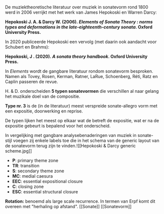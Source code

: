 De muziektheoretische literatuur over muziek in sonatevorm rond 1800 werd in 2006 verrijkt met het werk van James Hepokoski en Warren Darcy:

**Hepokoski J. A. & Darcy W. (2006). _Elements of Sonata Theory : norms types and deformations in the late-eighteenth-century sonata_. Oxford University Press.**

In 2020 publiceerde Hepokoski een vervolg (met daarin ook aandacht voor Schubert en Brahms):

**Hepokoski, J . (2020). _A sonata theory handbook_. Oxford University Press.**

In _Elements_ wordt de gangbare literatuur rondom sonatevorm besproken. Namen als Tovey, Rosen, Kerman, Ratner, LaRue, Schoenberg, Réti, Ratz en Caplin passeren de revue.

H. & D. onderscheiden **5 typen sonatevormen** die verschillen al naar gelang het muzikale doel van de compositie.

**Type nr. 3** is de (in de literatuur) meest verspreide sonate-allegro vorm met een expositie, doorwerking en reprise.

De typen lijken het meest op elkaar wat de betreft de expositie, wat er na de expositie gebeurt is bepalend voor het onderscheid.

In vergelijking met gangbare analysebenaderingen van muziek in sonate-stijl voegen zij enkele labels toe die in het schema van de generic layout van de sonatevorm terug zijn te vinden.![[Hepokoski & Darcy generic scheme.jpg]]
- **P**: primary theme zone
- **TR**: transition
- **S**: secondary theme zone
- **MC**: medial caesura
- **EEC**: essential expositional closure
- **C**: closing zone
- **ESC**: essential structural closure

**Rotation:** benoemd als large scale recurrence. In termen van Erpf komt dit overeen met "herhaling op afstand".
[[Sonate]]
[[Sonatevorm]]
